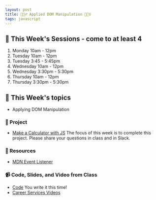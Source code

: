 ```yaml
---
layout: post
title: 🧙🏿‍♂️ Applied DOM Manipulation 🧙🏼‍♀️
tags: javascript
---
```


## 📅 This Week's Sessions - come to at least 4
1. Monday 10am - 12pm
2. Tuesday 10am - 12pm
3. Tuesday 3:45 - 5:45pm
4. Wednesday 10am - 12pm
5. Wednesday 3:30pm - 5:30pm
6. Thursday 10am - 12pm
7. Thursday 3:30pm - 5:30pm

## 📝 This Week's topics

- Applying DOM Manipulation

### 🎯  Project

- [Make a Calculator with JS](https://classroom.github.com/a/VxDvod9e)
The focus of this week is to complete this project. Please share your questions in class and in Slack.

### 🔖 Resources
* [MDN Event Listener](https://developer.mozilla.org/en-US/docs/Web/API/EventTarget/addEventListener)

### 📹 Code, Slides, and Video from Class

* [Code]() You write it this time!
* [Career Services Videos](https://docs.google.com/document/d/11GLQox2UwiLJwgLAYysLUSrkX5zPVxXt47IpRRqD7eY/edit?usp=sharing)
